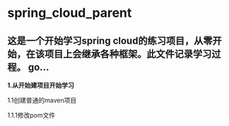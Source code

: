 # spring_cloud_parent
这是一个开始学习spring cloud的练习项目，从零开始，在该项目上会继承各种框架。此文件记录学习过程。
go...
----------------------
**1.从开始建项目开始学习**

1.1创建普通的maven项目

1.1.1修改pom文件